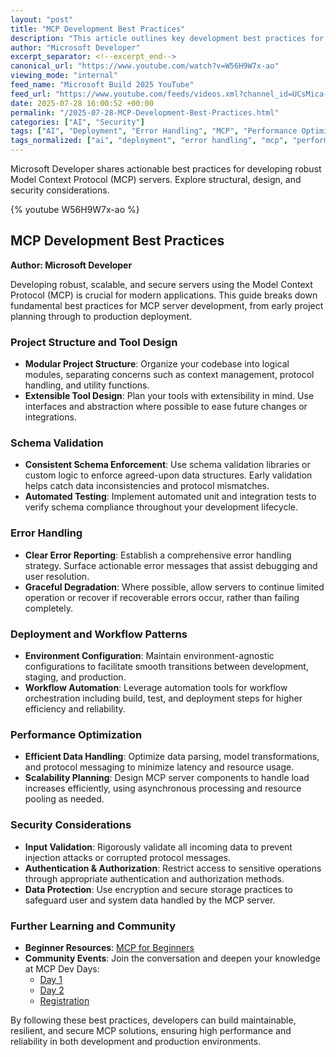 ```yaml
---
layout: "post"
title: "MCP Development Best Practices"
description: "This article outlines key development best practices for building reliable, scalable, and secure Model Context Protocol (MCP) servers. It covers project structure, tool design, schema validation, error handling, deployment, performance optimization, workflow patterns, and security measures for MCP development. Useful resources and event links are included."
author: "Microsoft Developer"
excerpt_separator: <!--excerpt_end-->
canonical_url: "https://www.youtube.com/watch?v=W56H9W7x-ao"
viewing_mode: "internal"
feed_name: "Microsoft Build 2025 YouTube"
feed_url: "https://www.youtube.com/feeds/videos.xml?channel_id=UCsMica-v34Irf9KVTh6xx-g"
date: 2025-07-28 16:00:52 +00:00
permalink: "/2025-07-28-MCP-Development-Best-Practices.html"
categories: ["AI", "Security"]
tags: ["AI", "Deployment", "Error Handling", "MCP", "Performance Optimization", "Project Structure", "Schema Validation", "Security", "Tool Design", "Videos", "Workflow Patterns"]
tags_normalized: ["ai", "deployment", "error handling", "mcp", "performance optimization", "project structure", "schema validation", "security", "tool design", "videos", "workflow patterns"]
---
```


Microsoft Developer shares actionable best practices for developing robust Model Context Protocol (MCP) servers. Explore structural, design, and security considerations.<!--excerpt_end-->

{% youtube W56H9W7x-ao %}

## MCP Development Best Practices

**Author: Microsoft Developer**

Developing robust, scalable, and secure servers using the Model Context Protocol (MCP) is crucial for modern applications. This guide breaks down fundamental best practices for MCP server development, from early project planning through to production deployment.

### Project Structure and Tool Design

- **Modular Project Structure**: Organize your codebase into logical modules, separating concerns such as context management, protocol handling, and utility functions.
- **Extensible Tool Design**: Plan your tools with extensibility in mind. Use interfaces and abstraction where possible to ease future changes or integrations.

### Schema Validation

- **Consistent Schema Enforcement**: Use schema validation libraries or custom logic to enforce agreed-upon data structures. Early validation helps catch data inconsistencies and protocol mismatches.
- **Automated Testing**: Implement automated unit and integration tests to verify schema compliance throughout your development lifecycle.

### Error Handling

- **Clear Error Reporting**: Establish a comprehensive error handling strategy. Surface actionable error messages that assist debugging and user resolution.
- **Graceful Degradation**: Where possible, allow servers to continue limited operation or recover if recoverable errors occur, rather than failing completely.

### Deployment and Workflow Patterns

- **Environment Configuration**: Maintain environment-agnostic configurations to facilitate smooth transitions between development, staging, and production.
- **Workflow Automation**: Leverage automation tools for workflow orchestration including build, test, and deployment steps for higher efficiency and reliability.

### Performance Optimization

- **Efficient Data Handling**: Optimize data parsing, model transformations, and protocol messaging to minimize latency and resource usage.
- **Scalability Planning**: Design MCP server components to handle load increases efficiently, using asynchronous processing and resource pooling as needed.

### Security Considerations

- **Input Validation**: Rigorously validate all incoming data to prevent injection attacks or corrupted protocol messages.
- **Authentication & Authorization**: Restrict access to sensitive operations through appropriate authentication and authorization methods.
- **Data Protection**: Use encryption and secure storage practices to safeguard user and system data handled by the MCP server.

### Further Learning and Community

- **Beginner Resources**: [MCP for Beginners](https://aka.ms/MCP-for-Beginners)
- **Community Events**: Join the conversation and deepen your knowledge at MCP Dev Days:
    - [Day 1](https://aka.ms/MCPDevDays-Day1)
    - [Day 2](https://aka.ms/MCPDevDays-Day2)
    - [Registration](https://aka.ms/mcpdevdays)

By following these best practices, developers can build maintainable, resilient, and secure MCP solutions, ensuring high performance and reliability in both development and production environments.
